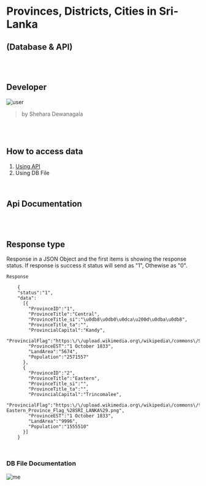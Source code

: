 
  <h1>Provinces, Districts, Cities in Sri-Lanka</h1>
  <h2>(Database & API)</h2>
  <br>
  <br>
  <h2>Developer</h2>

![user](https://github.com/shendew/provinces_cities_srilanka/assets/63788101/b79c9e6e-b823-4d37-9ac3-ce415888c273)

<blockquote>by Shehara Dewanagala</blockquote>

<br>
<br>

<section>
  <h2>How to access data</h2>
  <ol>
    <li><a href="api">Using API</a></li>
    <li>Using DB File</li>
  </ol>
</section>

<br>

<section class="api">
  <h1>Api Documentation</h1>
  <br><br>
  <h2>Response type</h2>
  
  Response in a JSON Object and the first items is showing the response status. If response is success it status will send as "1", Othewise as "0".
  
  <pre><code>Response

    {
    "status":"1",
    "data":
      [{
        "ProvinceID":"1",
        "ProvinceTitle":"Central",
        "ProvinceTitle_si":"\u0db8\u0db0\u0dca\u200d\u0dba\u0db8",
        "ProvinceTitle_ta":"",
        "ProvincialCapital":"Kandy",
        "ProvincialFlag":"https:\/\/upload.wikimedia.org\/wikipedia\/commons\/9\/96\/Flag_of_the_Central_Province_%28Sri_Lanka%29.PNG",
        "ProvinceEST":"1 October 1833",
        "LandArea":"5674",
        "Population":"2571557"
      },
      {
        "ProvinceID":"2",
        "ProvinceTitle":"Eastern",
        "ProvinceTitle_si":"",
        "ProvinceTitle_ta":"",
        "ProvincialCapital":"Trincomalee",
        "ProvincialFlag":"https:\/\/upload.wikimedia.org\/wikipedia\/commons\/thumb\/d\/dd\/Eastern_Province_Flag_%28SRI_LANKA%29.png\/255px-Eastern_Province_Flag_%28SRI_LANKA%29.png",
        "ProvinceEST":"1 October 1833",
        "LandArea":"9996",
        "Population":"1555510"
      }]
    }
    
  </code></pre>
</section>

<section>
  <h3>DB File Documentation</h3>

</section>

![me](https://github.com/shendew/provinces_cities_srilanka/assets/63788101/db7b7d0e-845e-4950-b038-52dba470f7b0)
